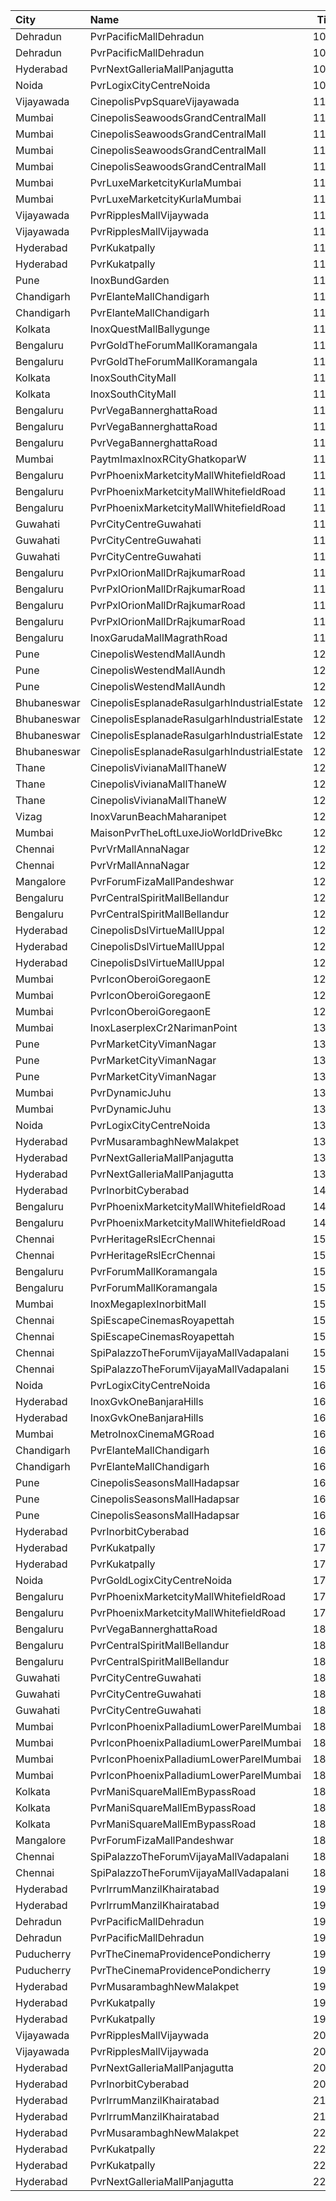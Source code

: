 | City        | Name                                        |  Time | Type          | Price | Capacity | Booked |
| :---------- | :------------------------------------------ | ----: | :------------ | ----: | -------: | -----: |
| Dehradun    | PvrPacificMallDehradun                      | 10:15 | Prime         |  112₹ |       42 |     42 |
| Dehradun    | PvrPacificMallDehradun                      | 10:15 | Classic       |  112₹ |       12 |     12 |
| Hyderabad   | PvrNextGalleriaMallPanjagutta               | 10:25 | Classic       |  150₹ |      144 |     19 |
| Noida       | PvrLogixCityCentreNoida                     | 10:30 | Classic       |  150₹ |       49 |      2 |
| Vijayawada  | CinepolisPvpSquareVijayawada                | 11:00 | Normal        |  150₹ |      138 |     70 |
| Mumbai      | CinepolisSeawoodsGrandCentralMall           | 11:00 | Normal        |  180₹ |       16 |      0 |
| Mumbai      | CinepolisSeawoodsGrandCentralMall           | 11:00 | Executive     |  200₹ |       45 |      0 |
| Mumbai      | CinepolisSeawoodsGrandCentralMall           | 11:00 | Premium       |  220₹ |       40 |      0 |
| Mumbai      | CinepolisSeawoodsGrandCentralMall           | 11:00 | Vip           |  350₹ |        7 |      0 |
| Mumbai      | PvrLuxeMarketcityKurlaMumbai                | 11:00 | GoldPremium   |  230₹ |       12 |      0 |
| Mumbai      | PvrLuxeMarketcityKurlaMumbai                | 11:00 | GoldStar      |  230₹ |       18 |      0 |
| Vijayawada  | PvrRipplesMallVijaywada                     | 11:00 | Classic       |  150₹ |       91 |      0 |
| Vijayawada  | PvrRipplesMallVijaywada                     | 11:00 | Recliner      |  250₹ |        7 |      0 |
| Hyderabad   | PvrKukatpally                               | 11:00 | Classic       |  150₹ |      246 |      0 |
| Hyderabad   | PvrKukatpally                               | 11:00 | Recliner      |  250₹ |       13 |      0 |
| Pune        | InoxBundGarden                              | 11:05 | Royale        |  150₹ |       16 |      0 |
| Chandigarh  | PvrElanteMallChandigarh                     | 11:05 | Classic       |  119₹ |       70 |      2 |
| Chandigarh  | PvrElanteMallChandigarh                     | 11:05 | Recliner      |  276₹ |       13 |      0 |
| Kolkata     | InoxQuestMallBallygunge                     | 11:10 | RoyalRecliner |  330₹ |       71 |     40 |
| Bengaluru   | PvrGoldTheForumMallKoramangala              | 11:15 | Gold          |  300₹ |       24 |     15 |
| Bengaluru   | PvrGoldTheForumMallKoramangala              | 11:15 | GoldPrime     |  350₹ |        8 |      4 |
| Kolkata     | InoxSouthCityMall                           | 11:20 | Premier       |  160₹ |       17 |      0 |
| Kolkata     | InoxSouthCityMall                           | 11:20 | Silver        |  160₹ |       78 |      0 |
| Bengaluru   | PvrVegaBannerghattaRoad                     | 11:30 | Classic       |  112₹ |       59 |      2 |
| Bengaluru   | PvrVegaBannerghattaRoad                     | 11:30 | Prime         |  112₹ |       30 |      0 |
| Bengaluru   | PvrVegaBannerghattaRoad                     | 11:30 | Recliner      |  160₹ |       11 |      2 |
| Mumbai      | PaytmImaxInoxRCityGhatkoparW                | 11:30 | Insignia      |  250₹ |       46 |     29 |
| Bengaluru   | PvrPhoenixMarketcityMallWhitefieldRoad      | 11:30 | Classic       |  112₹ |       68 |      2 |
| Bengaluru   | PvrPhoenixMarketcityMallWhitefieldRoad      | 11:30 | Prime         |  112₹ |        5 |      0 |
| Bengaluru   | PvrPhoenixMarketcityMallWhitefieldRoad      | 11:30 | Recliner      |  220₹ |        7 |      0 |
| Guwahati    | PvrCityCentreGuwahati                       | 11:30 | Classic       |  160₹ |       44 |     22 |
| Guwahati    | PvrCityCentreGuwahati                       | 11:30 | Prime         |  180₹ |      107 |     53 |
| Guwahati    | PvrCityCentreGuwahati                       | 11:30 | PrimePlus     |  210₹ |       14 |      7 |
| Bengaluru   | PvrPxlOrionMallDrRajkumarRoad               | 11:45 | Lounger       |  112₹ |        5 |      0 |
| Bengaluru   | PvrPxlOrionMallDrRajkumarRoad               | 11:45 | Classic       |  112₹ |      104 |      2 |
| Bengaluru   | PvrPxlOrionMallDrRajkumarRoad               | 11:45 | Prime         |  140₹ |       39 |      0 |
| Bengaluru   | PvrPxlOrionMallDrRajkumarRoad               | 11:45 | Recliner      |  180₹ |       17 |      4 |
| Bengaluru   | InoxGarudaMallMagrathRoad                   | 11:50 | Insignia      |  250₹ |       31 |      0 |
| Pune        | CinepolisWestendMallAundh                   | 12:05 | Executive     |  150₹ |       38 |      0 |
| Pune        | CinepolisWestendMallAundh                   | 12:05 | Premium       |  150₹ |       25 |      1 |
| Pune        | CinepolisWestendMallAundh                   | 12:05 | Normal        |  150₹ |       11 |      0 |
| Bhubaneswar | CinepolisEsplanadeRasulgarhIndustrialEstate | 12:10 | Vip           |  350₹ |        9 |      5 |
| Bhubaneswar | CinepolisEsplanadeRasulgarhIndustrialEstate | 12:10 | Premium       |  140₹ |       44 |     22 |
| Bhubaneswar | CinepolisEsplanadeRasulgarhIndustrialEstate | 12:10 | Executive     |  110₹ |       52 |     27 |
| Bhubaneswar | CinepolisEsplanadeRasulgarhIndustrialEstate | 12:10 | Normal        |  110₹ |       23 |     12 |
| Thane       | CinepolisVivianaMallThaneW                  | 12:15 | Normal        |  170₹ |       24 |     12 |
| Thane       | CinepolisVivianaMallThaneW                  | 12:15 | Executive     |  170₹ |       72 |     40 |
| Thane       | CinepolisVivianaMallThaneW                  | 12:15 | Premium       |  170₹ |       12 |      6 |
| Vizag       | InoxVarunBeachMaharanipet                   | 12:20 | Excutive      |  150₹ |       64 |      0 |
| Mumbai      | MaisonPvrTheLoftLuxeJioWorldDriveBkc        | 12:30 | Platinum      |  500₹ |       33 |     17 |
| Chennai     | PvrVrMallAnnaNagar                          | 12:30 | Classic       |   66₹ |        8 |      8 |
| Chennai     | PvrVrMallAnnaNagar                          | 12:30 | Prime         |  211₹ |       55 |     55 |
| Mangalore   | PvrForumFizaMallPandeshwar                  | 12:30 | Classic       |  112₹ |       39 |      0 |
| Bengaluru   | PvrCentralSpiritMallBellandur               | 12:30 | Classic       |  150₹ |       25 |      0 |
| Bengaluru   | PvrCentralSpiritMallBellandur               | 12:30 | Prime         |  170₹ |       16 |      0 |
| Hyderabad   | CinepolisDslVirtueMallUppal                 | 12:45 | Normal        |  200₹ |       25 |      0 |
| Hyderabad   | CinepolisDslVirtueMallUppal                 | 12:45 | Executive     |  200₹ |      116 |      0 |
| Hyderabad   | CinepolisDslVirtueMallUppal                 | 12:45 | Vip           |  350₹ |       10 |      0 |
| Mumbai      | PvrIconOberoiGoregaonE                      | 12:50 | Classic       |  110₹ |       23 |     23 |
| Mumbai      | PvrIconOberoiGoregaonE                      | 12:50 | Prime         |  110₹ |       78 |     78 |
| Mumbai      | PvrIconOberoiGoregaonE                      | 12:50 | Recliner      |  250₹ |       17 |     17 |
| Mumbai      | InoxLaserplexCr2NarimanPoint                | 13:00 | Insignia      |  400₹ |       35 |      0 |
| Pune        | PvrMarketCityVimanNagar                     | 13:00 | PrimePlus     |  190₹ |        5 |      0 |
| Pune        | PvrMarketCityVimanNagar                     | 13:00 | Prime         |  110₹ |       59 |      1 |
| Pune        | PvrMarketCityVimanNagar                     | 13:00 | Classic       |  110₹ |       25 |      0 |
| Mumbai      | PvrDynamicJuhu                              | 13:00 | Prime         |  220₹ |       72 |     38 |
| Mumbai      | PvrDynamicJuhu                              | 13:00 | Classic       |  220₹ |       40 |     20 |
| Noida       | PvrLogixCityCentreNoida                     | 13:15 | Classic       |  200₹ |       49 |      0 |
| Hyderabad   | PvrMusarambaghNewMalakpet                   | 13:30 | Classic       |  150₹ |      160 |    160 |
| Hyderabad   | PvrNextGalleriaMallPanjagutta               | 13:40 | Classic       |  150₹ |      193 |     23 |
| Hyderabad   | PvrNextGalleriaMallPanjagutta               | 13:40 | Recliner      |  250₹ |       10 |      0 |
| Hyderabad   | PvrInorbitCyberabad                         | 14:10 | Classic       |  150₹ |      161 |    161 |
| Bengaluru   | PvrPhoenixMarketcityMallWhitefieldRoad      | 14:50 | Classic       |  150₹ |       36 |      4 |
| Bengaluru   | PvrPhoenixMarketcityMallWhitefieldRoad      | 14:50 | Recliner      |  230₹ |        2 |      0 |
| Chennai     | PvrHeritageRslEcrChennai                    | 15:20 | Classic       |   66₹ |       11 |     11 |
| Chennai     | PvrHeritageRslEcrChennai                    | 15:20 | Prime         |  169₹ |       98 |     49 |
| Bengaluru   | PvrForumMallKoramangala                     | 15:35 | Classic       |  150₹ |       83 |      1 |
| Bengaluru   | PvrForumMallKoramangala                     | 15:35 | Recliner      |  220₹ |        6 |      0 |
| Mumbai      | InoxMegaplexInorbitMall                     | 15:40 | Insignia      |  350₹ |       13 |      0 |
| Chennai     | SpiEscapeCinemasRoyapettah                  | 15:45 | Elite         |  211₹ |       50 |      7 |
| Chennai     | SpiEscapeCinemasRoyapettah                  | 15:45 | Budget        |   66₹ |        5 |      5 |
| Chennai     | SpiPalazzoTheForumVijayaMallVadapalani      | 15:45 | Elite         |  169₹ |      115 |     10 |
| Chennai     | SpiPalazzoTheForumVijayaMallVadapalani      | 15:45 | Budget        |   66₹ |       13 |      8 |
| Noida       | PvrLogixCityCentreNoida                     | 16:00 | Classic       |  225₹ |       49 |      2 |
| Hyderabad   | InoxGvkOneBanjaraHills                      | 16:05 | Executive     |  150₹ |      122 |      0 |
| Hyderabad   | InoxGvkOneBanjaraHills                      | 16:05 | Royal         |  250₹ |        5 |      0 |
| Mumbai      | MetroInoxCinemaMGRoad                       | 16:15 | Kiddles       |  170₹ |       17 |      0 |
| Chandigarh  | PvrElanteMallChandigarh                     | 16:20 | Classic       |  165₹ |       70 |      4 |
| Chandigarh  | PvrElanteMallChandigarh                     | 16:20 | Recliner      |  507₹ |       13 |      2 |
| Pune        | CinepolisSeasonsMallHadapsar                | 16:20 | Normal        |  200₹ |        8 |      0 |
| Pune        | CinepolisSeasonsMallHadapsar                | 16:20 | Executive     |  200₹ |       31 |      0 |
| Pune        | CinepolisSeasonsMallHadapsar                | 16:20 | Premium       |  220₹ |       11 |      0 |
| Hyderabad   | PvrInorbitCyberabad                         | 16:30 | Classic       |  150₹ |      147 |    147 |
| Hyderabad   | PvrKukatpally                               | 17:00 | Classic       |  150₹ |      246 |      1 |
| Hyderabad   | PvrKukatpally                               | 17:00 | Recliner      |  250₹ |       13 |      0 |
| Noida       | PvrGoldLogixCityCentreNoida                 | 17:20 | Recliner      |  700₹ |       16 |      0 |
| Bengaluru   | PvrPhoenixMarketcityMallWhitefieldRoad      | 17:35 | Classic       |  150₹ |       36 |      0 |
| Bengaluru   | PvrPhoenixMarketcityMallWhitefieldRoad      | 17:35 | Recliner      |  230₹ |        2 |      0 |
| Bengaluru   | PvrVegaBannerghattaRoad                     | 18:00 | Classic       |  150₹ |       76 |      1 |
| Bengaluru   | PvrCentralSpiritMallBellandur               | 18:05 | Classic       |  170₹ |       25 |      0 |
| Bengaluru   | PvrCentralSpiritMallBellandur               | 18:05 | Prime         |  190₹ |       16 |      0 |
| Guwahati    | PvrCityCentreGuwahati                       | 18:10 | Classic       |  170₹ |       44 |     22 |
| Guwahati    | PvrCityCentreGuwahati                       | 18:10 | Prime         |  200₹ |      107 |     53 |
| Guwahati    | PvrCityCentreGuwahati                       | 18:10 | PrimePlus     |  240₹ |       14 |      7 |
| Mumbai      | PvrIconPhoenixPalladiumLowerParelMumbai     | 18:15 | Recliner      |  400₹ |        7 |      2 |
| Mumbai      | PvrIconPhoenixPalladiumLowerParelMumbai     | 18:15 | Prime         |  220₹ |       34 |      0 |
| Mumbai      | PvrIconPhoenixPalladiumLowerParelMumbai     | 18:15 | Classic       |  220₹ |       20 |      1 |
| Mumbai      | PvrIconPhoenixPalladiumLowerParelMumbai     | 18:15 | Lounger       |  220₹ |        5 |      2 |
| Kolkata     | PvrManiSquareMallEmBypassRoad               | 18:35 | Classic       |  120₹ |       24 |      1 |
| Kolkata     | PvrManiSquareMallEmBypassRoad               | 18:35 | Prime         |  120₹ |       55 |      1 |
| Kolkata     | PvrManiSquareMallEmBypassRoad               | 18:35 | Recliner      |  380₹ |        4 |      4 |
| Mangalore   | PvrForumFizaMallPandeshwar                  | 18:35 | Classic       |  112₹ |       39 |      0 |
| Chennai     | SpiPalazzoTheForumVijayaMallVadapalani      | 18:50 | Elite         |  169₹ |      115 |     13 |
| Chennai     | SpiPalazzoTheForumVijayaMallVadapalani      | 18:50 | Budget        |   66₹ |       13 |      9 |
| Hyderabad   | PvrIrrumManzilKhairatabad                   | 19:00 | Classic       |  150₹ |      132 |    132 |
| Hyderabad   | PvrIrrumManzilKhairatabad                   | 19:00 | Recliner      |  250₹ |        8 |      8 |
| Dehradun    | PvrPacificMallDehradun                      | 19:20 | Prime         |  112₹ |       42 |      0 |
| Dehradun    | PvrPacificMallDehradun                      | 19:20 | Classic       |  112₹ |       12 |      0 |
| Puducherry  | PvrTheCinemaProvidencePondicherry           | 19:25 | Elite         |  150₹ |       86 |      3 |
| Puducherry  | PvrTheCinemaProvidencePondicherry           | 19:25 | Premium       |  110₹ |       29 |      0 |
| Hyderabad   | PvrMusarambaghNewMalakpet                   | 19:40 | Classic       |  150₹ |      160 |    160 |
| Hyderabad   | PvrKukatpally                               | 19:45 | Classic       |  150₹ |      246 |    246 |
| Hyderabad   | PvrKukatpally                               | 19:45 | Recliner      |  250₹ |       13 |     13 |
| Vijayawada  | PvrRipplesMallVijaywada                     | 20:00 | Classic       |  150₹ |       91 |     91 |
| Vijayawada  | PvrRipplesMallVijaywada                     | 20:00 | Recliner      |  250₹ |        7 |      7 |
| Hyderabad   | PvrNextGalleriaMallPanjagutta               | 20:00 | Classic       |  150₹ |      144 |      7 |
| Hyderabad   | PvrInorbitCyberabad                         | 20:05 | Classic       |  150₹ |      161 |    161 |
| Hyderabad   | PvrIrrumManzilKhairatabad                   | 21:45 | Classic       |  150₹ |      132 |    132 |
| Hyderabad   | PvrIrrumManzilKhairatabad                   | 21:45 | Recliner      |  250₹ |        8 |      8 |
| Hyderabad   | PvrMusarambaghNewMalakpet                   | 22:25 | Classic       |  150₹ |      160 |    160 |
| Hyderabad   | PvrKukatpally                               | 22:30 | Classic       |  150₹ |      246 |      2 |
| Hyderabad   | PvrKukatpally                               | 22:30 | Recliner      |  250₹ |       13 |      4 |
| Hyderabad   | PvrNextGalleriaMallPanjagutta               | 22:45 | Classic       |  150₹ |      144 |      6 |